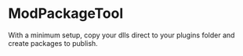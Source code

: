 # ModPackageTool
With a minimum setup, copy your dlls direct to your plugins folder and create packages to publish.
